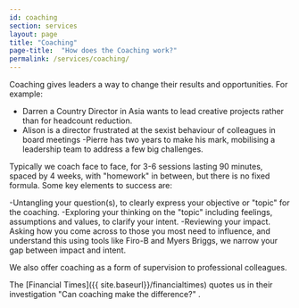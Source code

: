 ```yaml
---
id: coaching
section: services
layout: page
title: "Coaching"
page-title:  "How does the Coaching work?"
permalink: /services/coaching/
---
```


Coaching gives leaders a way to change their results and opportunities. For example:

- Darren a Country Director in Asia wants to lead creative projects rather than for headcount reduction.
- Alison is a director frustrated at the sexist behaviour of colleagues in board meetings
-Pierre has two years to make his mark, mobilising a leadership team to address a few big challenges.

Typically we coach face to face, for 3-6 sessions lasting 90 minutes, spaced by 4 weeks, with "homework" in between, but there is no fixed formula. Some key elements to success are:

-Untangling your question(s), to clearly express your objective or "topic" for the coaching.
-Exploring your thinking on the "topic" including feelings, assumptions and values, to clarify your intent.
-Reviewing your impact. Asking how you come across to those you most need to influence, and understand this using tools like Firo-B and Myers Briggs, we narrow your gap between impact and intent.

We also offer coaching as a form of supervision to professional colleagues.

The [Financial Times]({{ site.baseurl}}/financialtimes) quotes us in their investigation "Can coaching make the difference?" .
